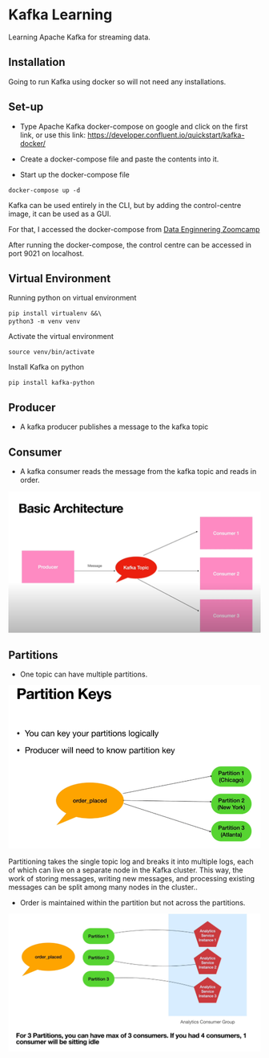 # Kafka Learning

Learning Apache Kafka for streaming data.

## Installation

Going to run Kafka using docker so will not need any installations.

## Set-up

- Type Apache Kafka docker-compose on google and click on the first link, or use this link: https://developer.confluent.io/quickstart/kafka-docker/

- Create a docker-compose file and paste the contents into it.

- Start up the docker-compose file

```
docker-compose up -d
```

Kafka can be used entirely in the CLI, but by adding the control-centre image, it can be used as a GUI.

For that, I accessed the docker-compose from [Data Enginnering Zoomcamp](https://github.com/DataTalksClub/data-engineering-zoomcamp/blob/main/week_6_stream_processing/docker-compose.yml)

After running the docker-compose, the control centre can be accessed in port 9021 on localhost.

## Virtual Environment

Running python on virtual environment

```
pip install virtualenv &&\
python3 -m venv venv
```

Activate the virtual environment

```
source venv/bin/activate
```

Install Kafka on python

```
pip install kafka-python
```

## Producer

- A kafka producer publishes a message to the kafka topic

## Consumer

- A kafka consumer reads the message from the kafka topic and reads in order.

![image](images/producerconsumer.png)

## Partitions

- One topic can have multiple partitions.

![image](images/partition.png)

Partitioning takes the single topic log and breaks it into multiple logs, each of which can live on a separate node in the Kafka cluster. This way, the work of storing messages, writing new messages, and processing existing messages can be split among many nodes in the cluster..

- Order is maintained within the partition but not across the partitions.

![image](images/partitions2.png)